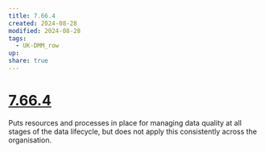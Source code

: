 ```yaml
---
title: 7.66.4
created: 2024-08-28
modified: 2024-08-28
tags:
  - UK-DMM_row
up: 
share: true
---
```

# [7.66.4](7.66.4.md)

Puts resources and processes in place for managing data quality at all stages of the data lifecycle, but does not apply this consistently across the organisation.
